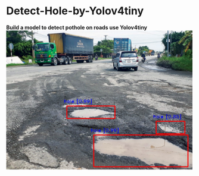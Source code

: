 # Detect-Hole-by-Yolov4tiny
**Build a model to detect pothole on roads use Yolov4tiny**
<img src="./images/output.jpg" width="500">

